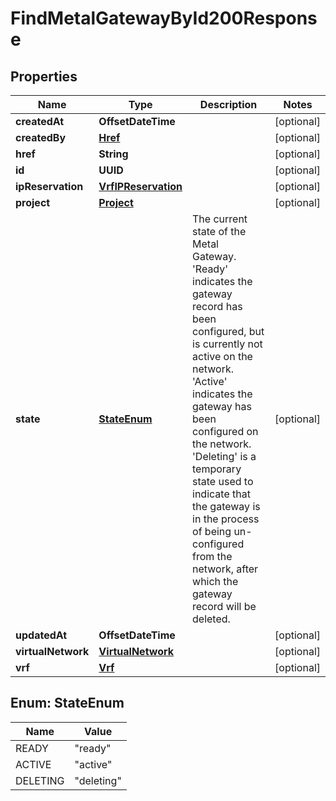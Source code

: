 

# FindMetalGatewayById200Response


## Properties

| Name | Type | Description | Notes |
|------------ | ------------- | ------------- | -------------|
|**createdAt** | **OffsetDateTime** |  |  [optional] |
|**createdBy** | [**Href**](Href.md) |  |  [optional] |
|**href** | **String** |  |  [optional] |
|**id** | **UUID** |  |  [optional] |
|**ipReservation** | [**VrfIPReservation**](VrfIPReservation.md) |  |  [optional] |
|**project** | [**Project**](Project.md) |  |  [optional] |
|**state** | [**StateEnum**](#StateEnum) | The current state of the Metal Gateway. &#39;Ready&#39; indicates the gateway record has been configured, but is currently not active on the network. &#39;Active&#39; indicates the gateway has been configured on the network. &#39;Deleting&#39; is a temporary state used to indicate that the gateway is in the process of being un-configured from the network, after which the gateway record will be deleted. |  [optional] |
|**updatedAt** | **OffsetDateTime** |  |  [optional] |
|**virtualNetwork** | [**VirtualNetwork**](VirtualNetwork.md) |  |  [optional] |
|**vrf** | [**Vrf**](Vrf.md) |  |  [optional] |



## Enum: StateEnum

| Name | Value |
|---- | -----|
| READY | &quot;ready&quot; |
| ACTIVE | &quot;active&quot; |
| DELETING | &quot;deleting&quot; |



